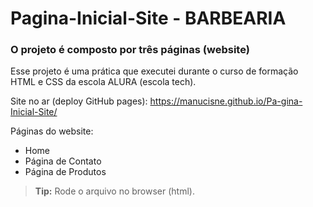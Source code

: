 # Pagina-Inicial-Site - BARBEARIA


### O projeto é composto por três páginas (website)

Esse projeto é uma prática que executei durante o curso de formação HTML e CSS da escola ALURA (escola tech).

Site no ar (deploy GitHub pages): https://manucisne.github.io/Pa-gina-Inicial-Site/

Páginas do website:

* Home
* Página de Contato
* Página de Produtos

>**Tip:** Rode o arquivo no browser (html). 
